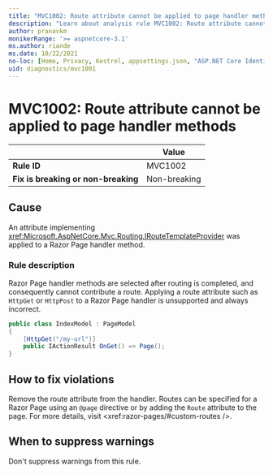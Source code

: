 ```yaml
---
title: "MVC1002: Route attribute cannot be applied to page handler methods"
description: "Learn about analysis rule MVC1002: Route attribute cannot be applied to page handler methods"
author: pranavkm
monikerRange: '>= aspnetcore-3.1'
ms.author: riande
ms.date: 10/22/2021
no-loc: [Home, Privacy, Kestrel, appsettings.json, "ASP.NET Core Identity", cookie, Cookie, Blazor, "Blazor Server", "Blazor WebAssembly", "Identity", "Let's Encrypt", Razor, SignalR]
uid: diagnostics/mvc1001
---
```

# MVC1002: Route attribute cannot be applied to page handler methods

| | Value |
|-|-|
| **Rule ID** |MVC1002|
| **Fix is breaking or non-breaking** |Non-breaking|

## Cause

An attribute implementing <xref:Microsoft.AspNetCore.Mvc.Routing.IRouteTemplateProvider> was applied to a Razor Page handler method.

### Rule description

Razor Page handler methods are selected after routing is completed, and consequently cannot contribute a route. Applying a route attribute such as `HttpGet` or `HttpPost` to a Razor Page handler is unsupported and always incorrect.

```csharp
public class IndexModel : PageModel
{
    [HttpGet("/my-url")]
    public IActionResult OnGet() => Page();
}
```

## How to fix violations

Remove the route attribute from the handler. Routes can be specified for a Razor Page using an `@page` directive or by adding the `Route` attribute to the page. For more details, visit <xref:razor-pages/#custom-routes />.

## When to suppress warnings

Don't suppress warnings from this rule.

